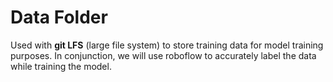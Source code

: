 # Data Folder

Used with **git LFS** (large file system) to store training data for model training purposes. In conjunction, we will use roboflow to accurately label the data while training the model.
